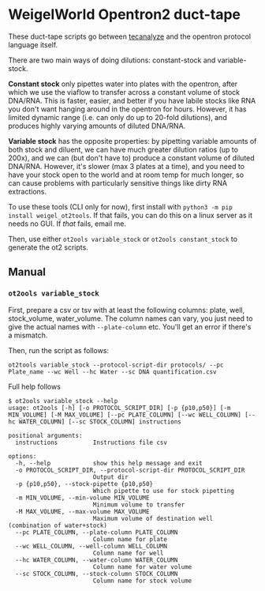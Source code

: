 # WeigelWorld Opentron2 duct-tape

These duct-tape scripts go between [tecanalyze](https://kdm9.shinyapps.io/tecanalyze) and the opentron protocol language itself.

There are two main ways of doing dilutions: constant-stock and variable-stock.

**Constant stock** only pipettes water into plates with the opentron, after which we use the viaflow to transfer across a constant volume of stock DNA/RNA. This is faster, easier, and better if you have labile stocks like RNA you don't want hanging around in the opentron for hours. However, it has limited dynamic range (i.e. can only do up to 20-fold dilutions), and produces highly varying amounts of diluted DNA/RNA.

**Variable stock** has the opposite properties: by pipetting variable amounts of both stock and diluent, we can have much greater dilution ratios (up to 200x), and we can (but don't have to) produce a constant volume of diluted DNA/RNA. However, it's slower (max 3 plates at a time), and you need to have your stock open to the world and at room temp for much longer, so can cause problems with particularly sensitive things like dirty RNA extractions.

To use these tools (CLI only for now), first install with `python3 -m pip install weigel_ot2tools`. If that fails, you can do this on a linux server as it needs no GUI. If *that* fails, email me.

Then, use either `ot2ools variable_stock` or `ot2ools constant_stock` to generate the ot2 scripts.


## Manual

### `ot2ools variable_stock`

First, prepare a csv or tsv with at least the following columns: plate, well, stock_volume, water_volume. The column names can vary, you just need to give the actual names with `--plate-column` etc. You'll get an error if there's a mismatch.

Then, run the script as follows:

```
ot2tools variable_stock --protocol-script-dir protocols/ --pc Plate_name --wc Well --hc Water --sc DNA quantification.csv
```

Full help follows

```
$ ot2ools variable_stock --help
usage: ot2ools [-h] [-o PROTOCOL_SCRIPT_DIR] [-p {p10,p50}] [-m MIN_VOLUME] [-M MAX_VOLUME] [--pc PLATE_COLUMN] [--wc WELL_COLUMN] [--hc WATER_COLUMN] [--sc STOCK_COLUMN] instructions

positional arguments:
  instructions          Instructions file csv

options:
  -h, --help            show this help message and exit
  -o PROTOCOL_SCRIPT_DIR, --protocol-script-dir PROTOCOL_SCRIPT_DIR
                        Output dir
  -p {p10,p50}, --stock-pipette {p10,p50}
                        Which pipette to use for stock pipetting
  -m MIN_VOLUME, --min-volume MIN_VOLUME
                        Minimum volume to transfer
  -M MAX_VOLUME, --max-volume MAX_VOLUME
                        Maximum volume of destination well (combination of water+stock)
  --pc PLATE_COLUMN, --plate-column PLATE_COLUMN
                        Column name for plate
  --wc WELL_COLUMN, --well-column WELL_COLUMN
                        Column name for well
  --hc WATER_COLUMN, --water-column WATER_COLUMN
                        Column name for water volume
  --sc STOCK_COLUMN, --stock-column STOCK_COLUMN
                        Column name for stock volume
```
